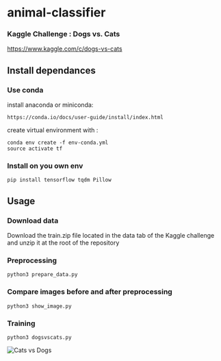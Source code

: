 # animal-classifier

### Kaggle Challenge : Dogs vs. Cats
https://www.kaggle.com/c/dogs-vs-cats

## Install dependances

### Use conda

install anaconda or miniconda:

    https://conda.io/docs/user-guide/install/index.html

create virtual environment with :

    conda env create -f env-conda.yml
    source activate tf

### Install on you own env

    pip install tensorflow tqdm Pillow

## Usage

### Download data

Download the train.zip file located in the data tab of the Kaggle challenge and unzip it at the root of the repository

### Preprocessing
    python3 prepare_data.py
    
### Compare images before and after preprocessing
    python3 show_image.py

### Training
    python3 dogsvscats.py

![Cats vs Dogs](http://mimibuzz.com/plugin/buzz/view/resource/public/img/image/12109/original.jpg)
